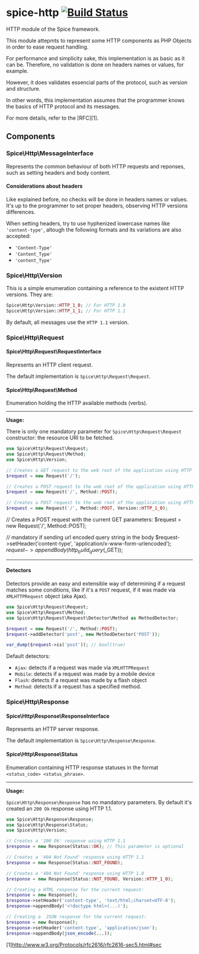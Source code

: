 # spice-http [![Build Status](https://travis-ci.org/henriquejpb/spice-http.png?branch=master)](https://travis-ci.org/henriquejpb/spice-http)

HTTP module of the Spice framework.

This module attepmts to represent some HTTP components as PHP Objects in order to ease request handling.

For performance and simplicity sake, this implementation is as basic as it can be. 
Therefore, no validation is done on headers names or values, for example.

However, it does validates essencial parts of the protocol, such as version and structure.

In other words, this implementation assumes that the programmer knows the basics of HTTP protocol and its messages.

For more details, refer to the [RFC][1].

## Components

### Spice\Http\MessageInterface
Represents the common behaviour of both HTTP requests and reponses, such as setting headers and body content.

#### Considerations about headers
Like explained before, no checks will be done in headers names or values. It's up to the programmer to set proper headers, observing HTTP versions differences.

When setting headers, try to use hyphenized lowercase names like `'content-type'`, altough the following formats and its variations are also accepted:

 - `'Content-Type'`
 - `'Content_Type'`
 - `'content_Type'` 

### Spice\Http\Version

This is a simple enumeration containing a reference to the existent HTTP versions. They are:

```php
Spice\Http\Version::HTTP_1_0; // For HTTP 1.0
Spice\Http\Version::HTTP_1_1; // For HTTP 1.1
``` 

By default, all messages use the `HTTP 1.1` version.

### Spice\Http\Request
#### Spice\Http\Request\RequestInterface

Represents an HTTP client request.

The default implementation is `Spice\Http\Request\Request`.

#### Spice\Http\Request\Method

Enumeration holding the HTTP available methods (verbs).
___ 

**Usage:**

There is only one mandatory parameter for `Spice\Http\Request\Request` constructor: the resource URI to be fetched.

```php
use Spice\Http\Request\Request;
use Spice\Http\Request\Method;
use Spice\Http\Version;

// Creates a GET request to the web root of the application using HTTP 1.1
$request = new Request('/');

// Creates a POST request to the web root of the application using HTTP 1.1
$request = new Request('/', Method::POST);

// Creates a POST request to the web root of the application using HTTP 1.0
$request = new Request('/', Method::POST, Version::HTTP_1_0);
```

// Creates a POST request with the current GET parameters:
$request = new Request('/', Method::POST);

// mandatory if sending url encoded query string in the body
$request->setHeader('content-type', 'application/x-www-form-urlencoded'); 
$request->appendBody(http_build_query($_GET));
___

#### Detectors
Detectors provide an easy and extensible way of determining if a request matches some conditions, like if it's a `POST` request, if it was made via `XMLHTTPRequest` object (aka Ajax).

```php
use Spice\Http\Request\Request;
use Spice\Http\Request\Method;
use Spice\Http\Request\Request\Detector\Method as MethodDetector;

$request = new Request('/', Method::POST);
$request->addDetector('post', new MethodDetector('POST'));

var_dump($request->is('post')); // bool(true)
```
Default detectors:

 - `Ajax`: detects if a request was made via `XMLHTTPRequest`
 - `Mobile`: detects if a request was made by a mobile device
 - `Flash`: detects if a request was made by a flash object
 - `Method`: detects if a request has a specified method.
 
 ### Spice\Http\Response
 
 #### Spice\Http\Response\ResponseInterface
 Represents an HTTP server response.
 
 The default implementation is `Spice\Http\Response\Response`.
 
 #### Spice\Http\Response\Status
 Enumeration containing HTTP response statuses in the format `<status_code> <status_phrase>`.
 
 ___
 
 **Usage:**
 
 `Spice\Http\Response\Response` has no mandatory parameters. By default it's created an `200 Ok` response using HTTP 1.1.
 
 ```php
 use Spice\Http\Response\Response;
 use Spice\Http\Response\Status;
 use Spice\Http\Version;
 
 // Creates a '200 Ok' response using HTTP 1.1
 $response = new Response(Status::OK); // This parameter is optional
 
 // Creates a '404 Not Found' response using HTTP 1.1
 $response = new Response(Status::NOT_FOUND);
 
 // Creates a '404 Not Found' response using HTTP 1.0
 $response = new Response(Status::NOT_FOUND, Version::HTTP_1_0);
 
 // Creating a HTML response for the current request:
 $response = new Response();
 $response->setHeader('content-type', 'text/html;charset=UTF-8');
 $response->appendBody('<!doctype html>(...)');
 
 // Creating a  JSON response for the current request:
 $response = new Response();
 $response->setHeader('content-type', 'application/json');
 $response->appendBody(json_encode(...));
 ```
 
  [1]http://www.w3.org/Protocols/rfc2616/rfc2616-sec5.html#sec